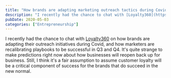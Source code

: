 ```yaml
---
title: "How brands are adapting marketing outreach tactics during Covid"
description: "I recently had the chance to chat with [Loyalty360](https://loyalty360.org/content-gallery/multimedia/loyalty360-thought-leadership-series-aaron-roy,-wa) on how"
pubDate: 2020-05-03
categories: ["Entrepreneurship"]
---
```


I recently had the chance to chat with [Loyalty360](https://loyalty360.org/content-gallery/multimedia/loyalty360-thought-leadership-series-aaron-roy,-wa) on how brands are adapting their outreach initiatives during Covid, and how marketers are recalibrating playbooks to be successful in Q3 and Q4. It's quite strange to make predictions right now about how businesses will reopen back up for business. Still, I think it's a fair assumption to assume customer loyalty will be a critical component of success for the brands that do succeed in the new normal.